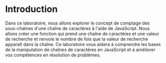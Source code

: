 # Introduction

Dans ce laboratoire, nous allons explorer le concept de comptage des sous-chaînes d'une chaîne de caractères à l'aide de JavaScript. Nous allons créer une fonction qui prend une chaîne de caractères et une valeur de recherche et renvoie le nombre de fois que la valeur de recherche apparaît dans la chaîne. Ce laboratoire vous aidera à comprendre les bases de la manipulation de chaînes de caractères en JavaScript et à améliorer vos compétences en résolution de problèmes.
